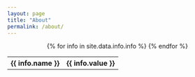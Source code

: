 ```yaml
---
layout: page
title: "About"
permalink: /about/
---
```


<center>
<table>
{% for info in site.data.info.info %}
<tr><th> {{ info.name }} </th><th> {{ info.value }} </th></tr>
{% endfor %}
</table>
</center>

